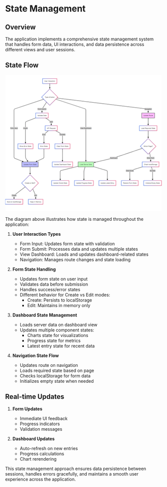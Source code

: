# State Management

## Overview

The application implements a comprehensive state management system that handles form data, UI interactions, and data persistence across different views and user sessions.

## State Flow

![State Management Flow](../assets/diagrams/state-management/state-management-flow.png)

The diagram above illustrates how state is managed throughout the application:

1. **User Interaction Types**
   - Form Input: Updates form state with validation
   - Form Submit: Processes data and updates multiple states
   - View Dashboard: Loads and updates dashboard-related states
   - Navigation: Manages route changes and state loading

2. **Form State Handling**
   - Updates form state on user input
   - Validates data before submission
   - Handles success/error states
   - Different behavior for Create vs Edit modes:
     - Create: Persists to localStorage
     - Edit: Maintains in memory only

3. **Dashboard State Management**
   - Loads server data on dashboard view
   - Updates multiple component states:
     - Charts state for visualizations
     - Progress state for metrics
     - Latest entry state for recent data

4. **Navigation State Flow**
   - Updates route on navigation
   - Loads required state based on page
   - Checks localStorage for form data
   - Initializes empty state when needed

## Real-time Updates

1. **Form Updates**
   - Immediate UI feedback
   - Progress indicators
   - Validation messages

2. **Dashboard Updates**
   - Auto-refresh on new entries
   - Progress calculations
   - Chart rerendering

This state management approach ensures data persistence between sessions, handles errors gracefully, and maintains a smooth user experience across the application.
